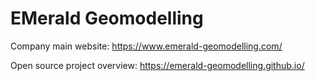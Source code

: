 # EMerald Geomodelling

Company main website: https://www.emerald-geomodelling.com/

Open source project overview: https://emerald-geomodelling.github.io/
